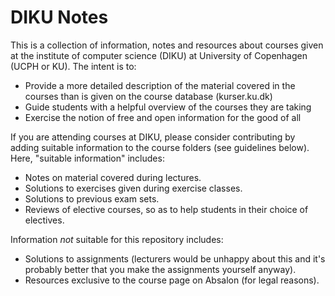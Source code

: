 # DIKU Notes

This is a collection of information, notes and resources about courses given at the institute of computer science (DIKU) at University of Copenhagen (UCPH or KU). The intent is to:
  * Provide a more detailed description of the material covered in the courses than is given on the course database (kurser.ku.dk)
  * Guide students with a helpful overview of the courses they are taking
  * Exercise the notion of free and open information for the good of all

If you are attending courses at DIKU, please consider contributing by adding suitable information to the course folders (see guidelines below). Here, "suitable information" includes:
  * Notes on material covered during lectures.
  * Solutions to exercises given during exercise classes.
  * Solutions to previous exam sets.
  * Reviews of elective courses, so as to help students in their choice of electives.

Information *not* suitable for this repository includes:
  * Solutions to assignments (lecturers would be unhappy about this and it's probably better that you make the assignments yourself anyway).
  * Resources exclusive to the course page on Absalon (for legal reasons).
